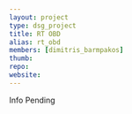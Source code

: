 ```yaml
---
layout: project
type: dsg_project
title: RT OBD
alias: rt_obd
members: [dimitris_barmpakos]
thumb:
repo:
website:
---
```

Info Pending
